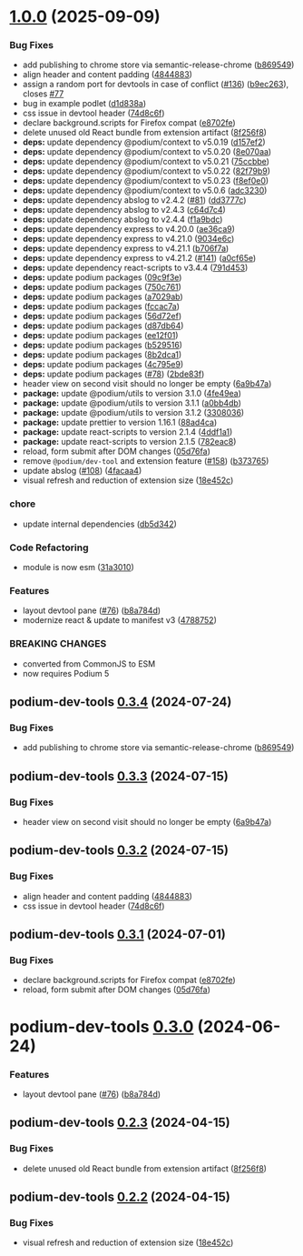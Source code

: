 # [1.0.0](https://github.com/podium-lib/dev-tool/compare/v0.1.1...v1.0.0) (2025-09-09)


### Bug Fixes

* add publishing to chrome store via semantic-release-chrome ([b869549](https://github.com/podium-lib/dev-tool/commit/b869549f3014215053d0a0bd0a374da45816c734))
* align header and content padding ([4844883](https://github.com/podium-lib/dev-tool/commit/4844883f5b5d586995360beeb9b88dccdea9284a))
* assign a random port for devtools in case of conflict ([#136](https://github.com/podium-lib/dev-tool/issues/136)) ([b9ec263](https://github.com/podium-lib/dev-tool/commit/b9ec263faa208a3b9aa97172b4d32216b4f07b68)), closes [#77](https://github.com/podium-lib/dev-tool/issues/77)
* bug in example podlet ([d1d838a](https://github.com/podium-lib/dev-tool/commit/d1d838a02db4aa98ba2f62e26380637acc7ea161))
* css issue in devtool header ([74d8c6f](https://github.com/podium-lib/dev-tool/commit/74d8c6f90b2c945f1eb3ae8834621f09f5a688d0))
* declare background.scripts for Firefox compat ([e8702fe](https://github.com/podium-lib/dev-tool/commit/e8702fe5db59a32139dcd419f22dad10841bae87))
* delete unused old React bundle from extension artifact ([8f256f8](https://github.com/podium-lib/dev-tool/commit/8f256f860eb09ae8c44f040adc139c1891b6aca4))
* **deps:** update dependency @podium/context to v5.0.19 ([d157ef2](https://github.com/podium-lib/dev-tool/commit/d157ef2afc4ecb1745479903aa85530f55348ea3))
* **deps:** update dependency @podium/context to v5.0.20 ([8e070aa](https://github.com/podium-lib/dev-tool/commit/8e070aa55b4bb635c89e37f2053bd1df35860d38))
* **deps:** update dependency @podium/context to v5.0.21 ([75ccbbe](https://github.com/podium-lib/dev-tool/commit/75ccbbeb98a631671b2a6961023e6cec8d689e34))
* **deps:** update dependency @podium/context to v5.0.22 ([82f79b9](https://github.com/podium-lib/dev-tool/commit/82f79b9d272d1db478475ba9c46a71b0c28436a4))
* **deps:** update dependency @podium/context to v5.0.23 ([f8ef0e0](https://github.com/podium-lib/dev-tool/commit/f8ef0e003cc9565deb24127b87c4c6c80b2e9bb8))
* **deps:** update dependency @podium/context to v5.0.6 ([adc3230](https://github.com/podium-lib/dev-tool/commit/adc32305ada8466f3555945e271fa7af581c9886))
* **deps:** update dependency abslog to v2.4.2 ([#81](https://github.com/podium-lib/dev-tool/issues/81)) ([dd3777c](https://github.com/podium-lib/dev-tool/commit/dd3777c8b6f4436801caece60dcead9a5c3991b9))
* **deps:** update dependency abslog to v2.4.3 ([c64d7c4](https://github.com/podium-lib/dev-tool/commit/c64d7c4dfdc036955cdf17856c8d29ae653545e2))
* **deps:** update dependency abslog to v2.4.4 ([f1a9bdc](https://github.com/podium-lib/dev-tool/commit/f1a9bdc148ca11a12cd51adcbcd8b5bc98f1d471))
* **deps:** update dependency express to v4.20.0 ([ae36ca9](https://github.com/podium-lib/dev-tool/commit/ae36ca9311d6583b51f90744a63ebd7b40ba9082))
* **deps:** update dependency express to v4.21.0 ([9034e6c](https://github.com/podium-lib/dev-tool/commit/9034e6c0232bff450abe1c03b7de1c2b3bc419b3))
* **deps:** update dependency express to v4.21.1 ([b706f7a](https://github.com/podium-lib/dev-tool/commit/b706f7a3e126677cb418433ebf7543a34f034264))
* **deps:** update dependency express to v4.21.2 ([#141](https://github.com/podium-lib/dev-tool/issues/141)) ([a0cf65e](https://github.com/podium-lib/dev-tool/commit/a0cf65e55d30a4fda14c4f2987f4811276717296))
* **deps:** update dependency react-scripts to v3.4.4 ([791d453](https://github.com/podium-lib/dev-tool/commit/791d453293f8dba0e07e175290d32913d67f0c18))
* **deps:** update podium packages ([09c9f3e](https://github.com/podium-lib/dev-tool/commit/09c9f3e34d53bb83f995b72f85cb0121b441b7d8))
* **deps:** update podium packages ([750c761](https://github.com/podium-lib/dev-tool/commit/750c76183189d7395673e8932125774c093339eb))
* **deps:** update podium packages ([a7029ab](https://github.com/podium-lib/dev-tool/commit/a7029ab4750a19a58d8c89fa7788e8164f2c4f99))
* **deps:** update podium packages ([fccac7a](https://github.com/podium-lib/dev-tool/commit/fccac7a89138872247ed3a3999340b1a3fb6b5b1))
* **deps:** update podium packages ([56d72ef](https://github.com/podium-lib/dev-tool/commit/56d72ef18019141fa05a862070d8dccf4ce6da11))
* **deps:** update podium packages ([d87db64](https://github.com/podium-lib/dev-tool/commit/d87db641f2026f4694708cdff11961a9ea46605e))
* **deps:** update podium packages ([ee12f01](https://github.com/podium-lib/dev-tool/commit/ee12f01090202c8244ea3265025e61bb9d5a1286))
* **deps:** update podium packages ([b529516](https://github.com/podium-lib/dev-tool/commit/b529516816bed734706dbae28b4d754da529e551))
* **deps:** update podium packages ([8b2dca1](https://github.com/podium-lib/dev-tool/commit/8b2dca192efe7714b5c82719b8527fc30cc28e56))
* **deps:** update podium packages ([4c795e9](https://github.com/podium-lib/dev-tool/commit/4c795e98e98972ca0e7d3dfab56b6e05e38b7de7))
* **deps:** update podium packages ([#78](https://github.com/podium-lib/dev-tool/issues/78)) ([2bde83f](https://github.com/podium-lib/dev-tool/commit/2bde83f5365c459a5820198e88f5bf243f8ce810))
* header view on second visit should no longer be empty ([6a9b47a](https://github.com/podium-lib/dev-tool/commit/6a9b47ae17d0e40ad096d0092e8fa32282054bfd))
* **package:** update @podium/utils to version 3.1.0 ([4fe49ea](https://github.com/podium-lib/dev-tool/commit/4fe49ea96065d2420f6536600b4bbd556951c5a6))
* **package:** update @podium/utils to version 3.1.1 ([a0bb4db](https://github.com/podium-lib/dev-tool/commit/a0bb4db68e7d82abb7d401c2953b276460813bb5))
* **package:** update @podium/utils to version 3.1.2 ([3308036](https://github.com/podium-lib/dev-tool/commit/330803610aa4fcb29037c28c1463a0fa7444be82))
* **package:** update prettier to version 1.16.1 ([88ad4ca](https://github.com/podium-lib/dev-tool/commit/88ad4ca2853de9d97a138d6dcc0db52d04429232))
* **package:** update react-scripts to version 2.1.4 ([4ddf1a1](https://github.com/podium-lib/dev-tool/commit/4ddf1a1e6a70bc3721f59d16dc0e1b5bf854c600))
* **package:** update react-scripts to version 2.1.5 ([782eac8](https://github.com/podium-lib/dev-tool/commit/782eac8369464204ec283e2282106eceec469ef3))
* reload, form submit after DOM changes ([05d76fa](https://github.com/podium-lib/dev-tool/commit/05d76fa455aa9d4717e9727c813abc2e900252d6))
* remove `@podium/dev-tool` and extension feature ([#158](https://github.com/podium-lib/dev-tool/issues/158)) ([b373765](https://github.com/podium-lib/dev-tool/commit/b3737653db6a356ad6fc10a4fc051ec55559c19d))
* update abslog ([#108](https://github.com/podium-lib/dev-tool/issues/108)) ([4facaa4](https://github.com/podium-lib/dev-tool/commit/4facaa441eca311c9e933bb97f122aa043d8a257))
* visual refresh and reduction of extension size ([18e452c](https://github.com/podium-lib/dev-tool/commit/18e452c1c44b7b9980ed5b7bd158900df7f192df))


### chore

* update internal dependencies ([db5d342](https://github.com/podium-lib/dev-tool/commit/db5d3429ae355324514ef357dc5b4c942221928c))


### Code Refactoring

* module is now esm ([31a3010](https://github.com/podium-lib/dev-tool/commit/31a30107f1d9e40a344c45102407ad80d4152717))


### Features

* layout devtool pane ([#76](https://github.com/podium-lib/dev-tool/issues/76)) ([b8a784d](https://github.com/podium-lib/dev-tool/commit/b8a784dc8db3a42609f927bdaf7713413e1dd070))
* modernize react & update to manifest v3 ([4788752](https://github.com/podium-lib/dev-tool/commit/47887527d01f3b5ba0976bba8b4038ec3fa71746))


### BREAKING CHANGES

* converted from CommonJS to ESM
* now requires Podium 5

## podium-dev-tools [0.3.4](https://github.com/podium-lib/dev-tool/compare/podium-dev-tools@0.3.3...podium-dev-tools@0.3.4) (2024-07-24)


### Bug Fixes

* add publishing to chrome store via semantic-release-chrome ([b869549](https://github.com/podium-lib/dev-tool/commit/b869549f3014215053d0a0bd0a374da45816c734))

## podium-dev-tools [0.3.3](https://github.com/podium-lib/dev-tool/compare/podium-dev-tools@0.3.2...podium-dev-tools@0.3.3) (2024-07-15)


### Bug Fixes

* header view on second visit should no longer be empty ([6a9b47a](https://github.com/podium-lib/dev-tool/commit/6a9b47ae17d0e40ad096d0092e8fa32282054bfd))

## podium-dev-tools [0.3.2](https://github.com/podium-lib/dev-tool/compare/podium-dev-tools@0.3.1...podium-dev-tools@0.3.2) (2024-07-15)


### Bug Fixes

* align header and content padding ([4844883](https://github.com/podium-lib/dev-tool/commit/4844883f5b5d586995360beeb9b88dccdea9284a))
* css issue in devtool header ([74d8c6f](https://github.com/podium-lib/dev-tool/commit/74d8c6f90b2c945f1eb3ae8834621f09f5a688d0))

## podium-dev-tools [0.3.1](https://github.com/podium-lib/dev-tool/compare/podium-dev-tools@0.3.0...podium-dev-tools@0.3.1) (2024-07-01)


### Bug Fixes

* declare background.scripts for Firefox compat ([e8702fe](https://github.com/podium-lib/dev-tool/commit/e8702fe5db59a32139dcd419f22dad10841bae87))
* reload, form submit after DOM changes ([05d76fa](https://github.com/podium-lib/dev-tool/commit/05d76fa455aa9d4717e9727c813abc2e900252d6))

# podium-dev-tools [0.3.0](https://github.com/podium-lib/dev-tool/compare/podium-dev-tools@0.2.3...podium-dev-tools@0.3.0) (2024-06-24)


### Features

* layout devtool pane ([#76](https://github.com/podium-lib/dev-tool/issues/76)) ([b8a784d](https://github.com/podium-lib/dev-tool/commit/b8a784dc8db3a42609f927bdaf7713413e1dd070))

## podium-dev-tools [0.2.3](https://github.com/podium-lib/dev-tool/compare/podium-dev-tools@0.2.2...podium-dev-tools@0.2.3) (2024-04-15)


### Bug Fixes

* delete unused old React bundle from extension artifact ([8f256f8](https://github.com/podium-lib/dev-tool/commit/8f256f860eb09ae8c44f040adc139c1891b6aca4))

## podium-dev-tools [0.2.2](https://github.com/podium-lib/dev-tool/compare/podium-dev-tools@0.2.1...podium-dev-tools@0.2.2) (2024-04-15)


### Bug Fixes

* visual refresh and reduction of extension size ([18e452c](https://github.com/podium-lib/dev-tool/commit/18e452c1c44b7b9980ed5b7bd158900df7f192df))
